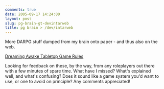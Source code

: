 ```yaml
---
comments: true
date: 2005-09-17 14:24:00
layout: post
slug: pg-brain-gt-devintarweb
title: pg brain > /dev/intarweb
---
```


More DARPG stuff dumped from my brain onto paper - and thus also on the web.  

<a href="/rpgs/dreaming-awake-tabletop-game-rules">Dreaming Awake Tabletop Game Rules</a>  

Looking for feedback on these, by the way, from any roleplayers out there with a few minutes of spare time.  What have I missed?  What's explained well, and what's confusing?  Does it sound like a game system you'd want to use, or one to avoid on principle?  Any comments appreciated!
